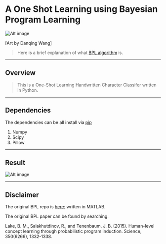 # A One Shot Learning using Bayesian Program Learning


![Alt image](https://github.com/PauloRlopez/ML-Bayesian_Program_Learning/blob/master/Images/BPL.png?raw="BPL") 

[Art by Danqing Wang]


> Here is a brief explanation of what [BPL algorithm](http://www.ctvnews.ca/sci-tech/new-algorithm-lets-machines-learn-like-humans-1.2695230) is.

----
## Overview

> This is a One-Shot Learning Handwritten Character Classifer written in Python.

----
## Dependencies 

The dependencies can be all install via [pip](https://pypi.python.org/pypi/pip)

1. Numpy
2. Scipy 
3. Pillow

----

## Result

![Alt image](https://github.com/PauloRlopez/ML-Bayesian_Program_Learning/blob/master/Images/python.demo.png?raw="results")

----

## Disclaimer

The original BPL repo is [here:](https://github.com/brendenlake/BPL) written in MATLAB.

The original BPL paper can be found by searching:

Lake, B. M., Salakhutdinov, R., and Tenenbaum, J. B. (2015). Human-level concept learning through probabilistic program induction. Science, 350(6266), 1332-1338.
